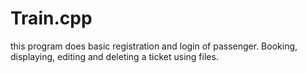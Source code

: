 # Train.cpp
this program does basic registration and login of passenger.
Booking, displaying, editing and deleting a ticket using files.
